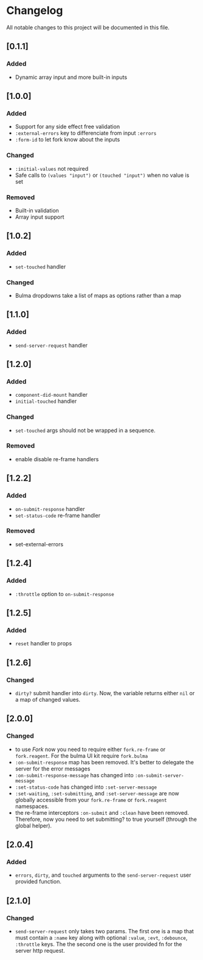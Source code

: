 # Changelog
All notable changes to this project will be documented in this file.

## [0.1.1]
### Added
- Dynamic array input and more built-in inputs

## [1.0.0]
### Added
- Support for any side effect free validation
- `:external-errors` key to differenciate from input `:errors`
- `:form-id` to let fork know about the inputs

### Changed
- `:initial-values` not required
- Safe calls to `(values "input")` or `(touched "input")` when no value is set

### Removed
- Built-in validation
- Array input support

## [1.0.2]
### Added
- `set-touched` handler

### Changed
- Bulma dropdowns take a list of maps as options rather than a map

## [1.1.0]
### Added
- `send-server-request` handler

## [1.2.0]
### Added
- `component-did-mount` handler
- `initial-touched` handler

### Changed
- `set-touched` args should not be wrapped in a sequence.

### Removed
- enable disable re-frame handlers

## [1.2.2]
### Added
- `on-submit-response` handler
- `set-status-code` re-frame handler

### Removed
- set-external-errors

## [1.2.4]
### Added
- `:throttle` option to `on-submit-response`

## [1.2.5]
### Added
- `reset` handler to props

## [1.2.6]
### Changed
- `dirty?` submit handler into `dirty`. Now, the variable returns either `nil` or a map of changed values.

## [2.0.0]
### Changed
- to use *Fork* now you need to require either `fork.re-frame` or `fork.reagent`. For the bulma UI kit require `fork.bulma`
- `:on-submit-response` map has been removed. It's better to delegate the server for the error messages
- `:on-submit-response-message` has changed into `:on-submit-server-message`
- `:set-status-code` has changed into `:set-server-message`
- `:set-waiting`, `:set-submitting`, and `:set-server-message` are now globally accessible from your `fork.re-frame` or `fork.reagent` namespaces.
- the re-frame interceptors `:on-submit` and `:clean` have been removed. Therefore, now you need to set submitting? to true yourself (through the global helper).

## [2.0.4]
### Added
- `errors`, `dirty`, and `touched` arguments to the `send-server-request` user provided function.

## [2.1.0]
### Changed
- `send-server-request` only takes two params. The first one is a map that must contain a `:name` key along with optional `:value`, `:evt`, `:debounce`, `:throttle` keys. The the second one is the user provided fn for the server http request.

